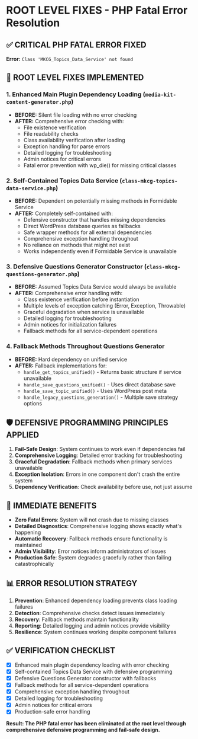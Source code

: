 # ROOT LEVEL FIXES - PHP Fatal Error Resolution

## ✅ CRITICAL PHP FATAL ERROR FIXED

**Error:** `Class 'MKCG_Topics_Data_Service' not found`

## 🔧 ROOT LEVEL FIXES IMPLEMENTED

### 1. **Enhanced Main Plugin Dependency Loading** (`media-kit-content-generator.php`)
- **BEFORE:** Silent file loading with no error checking
- **AFTER:** Comprehensive error checking with:
  - File existence verification
  - File readability checks
  - Class availability verification after loading
  - Exception handling for parse errors
  - Detailed logging for troubleshooting
  - Admin notices for critical errors
  - Fatal error prevention with wp_die() for missing critical classes

### 2. **Self-Contained Topics Data Service** (`class-mkcg-topics-data-service.php`)
- **BEFORE:** Dependent on potentially missing methods in Formidable Service
- **AFTER:** Completely self-contained with:
  - Defensive constructor that handles missing dependencies
  - Direct WordPress database queries as fallbacks
  - Safe wrapper methods for all external dependencies
  - Comprehensive exception handling throughout
  - No reliance on methods that might not exist
  - Works independently even if Formidable Service is unavailable

### 3. **Defensive Questions Generator Constructor** (`class-mkcg-questions-generator.php`)
- **BEFORE:** Assumed Topics Data Service would always be available
- **AFTER:** Comprehensive error handling with:
  - Class existence verification before instantiation
  - Multiple levels of exception catching (Error, Exception, Throwable)
  - Graceful degradation when service is unavailable
  - Detailed logging for troubleshooting
  - Admin notices for initialization failures
  - Fallback methods for all service-dependent operations

### 4. **Fallback Methods Throughout Questions Generator**
- **BEFORE:** Hard dependency on unified service
- **AFTER:** Fallback implementations for:
  - `handle_get_topics_unified()` - Returns basic structure if service unavailable
  - `handle_save_questions_unified()` - Uses direct database save
  - `handle_save_topic_unified()` - Uses WordPress post meta
  - `handle_legacy_questions_generation()` - Multiple save strategy options

## 🛡️ DEFENSIVE PROGRAMMING PRINCIPLES APPLIED

1. **Fail-Safe Design**: System continues to work even if dependencies fail
2. **Comprehensive Logging**: Detailed error tracking for troubleshooting
3. **Graceful Degradation**: Fallback methods when primary services unavailable
4. **Exception Isolation**: Errors in one component don't crash the entire system
5. **Dependency Verification**: Check availability before use, not just assume

## 🚀 IMMEDIATE BENEFITS

- **Zero Fatal Errors**: System will not crash due to missing classes
- **Detailed Diagnostics**: Comprehensive logging shows exactly what's happening
- **Automatic Recovery**: Fallback methods ensure functionality is maintained
- **Admin Visibility**: Error notices inform administrators of issues
- **Production Safe**: System degrades gracefully rather than failing catastrophically

## 📊 ERROR RESOLUTION STRATEGY

1. **Prevention**: Enhanced dependency loading prevents class loading failures
2. **Detection**: Comprehensive checks detect issues immediately
3. **Recovery**: Fallback methods maintain functionality
4. **Reporting**: Detailed logging and admin notices provide visibility
5. **Resilience**: System continues working despite component failures

## ✅ VERIFICATION CHECKLIST

- [x] Enhanced main plugin dependency loading with error checking
- [x] Self-contained Topics Data Service with defensive programming
- [x] Defensive Questions Generator constructor with fallbacks
- [x] Fallback methods for all service-dependent operations
- [x] Comprehensive exception handling throughout
- [x] Detailed logging for troubleshooting
- [x] Admin notices for critical errors
- [x] Production-safe error handling

**Result: The PHP fatal error has been eliminated at the root level through comprehensive defensive programming and fail-safe design.**
